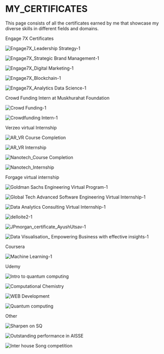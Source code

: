 # MY_CERTIFICATES
This page consists of all the certificates earned by me that showcase my diverse skills in different fields and domains.

Engage 7X Certificates

![Engage7X_Leadership   Strategy-1](https://github.com/AyushUtsav081726/MY_CERTIFICATES/assets/146926286/9c9b7740-976b-4f6b-bbe2-82a0ac07b1f9)

![Engage7X_Strategic Brand Management-1](https://github.com/AyushUtsav081726/MY_CERTIFICATES/assets/146926286/0752c2d3-ba6b-4644-823e-9a461197d592)

![Engage7X_Digital Marketing-1](https://github.com/AyushUtsav081726/MY_CERTIFICATES/assets/146926286/88548dbf-1dec-4c08-b197-c49989379a5c)

![Engage7X_Blockchain-1](https://github.com/AyushUtsav081726/MY_CERTIFICATES/assets/146926286/713960ca-6c35-498c-be40-95515b19bca4)

![Engage7X_Analytics   Data Science-1](https://github.com/AyushUtsav081726/MY_CERTIFICATES/assets/146926286/2673e409-5108-4d33-89ae-7022f8ca54e7)

Crowd Funding Intern at Muskhurahat Foundation

![Crowd Funding-1](https://github.com/AyushUtsav081726/MY_CERTIFICATES/assets/146926286/c890f601-2caa-478f-829c-2572805d9678)


![Crowdfunding Intern-1](https://github.com/AyushUtsav081726/MY_CERTIFICATES/assets/146926286/ffa363d2-7156-4dc6-9ef4-24815716684d)

Verzeo virtual Internship

![AR_VR Course Completion](https://github.com/AyushUtsav081726/MY_CERTIFICATES/assets/146926286/aa48ee60-66e7-430b-8978-a31b36052e3a)

![AR_VR Internship](https://github.com/AyushUtsav081726/MY_CERTIFICATES/assets/146926286/e3a4f056-cd10-48c3-81f8-2d3817027a8f)

![Nanotech_Course Completion](https://github.com/AyushUtsav081726/MY_CERTIFICATES/assets/146926286/46e4fa0f-544d-48cf-8518-d36b25958151)


![Nanotech_Internship](https://github.com/AyushUtsav081726/MY_CERTIFICATES/assets/146926286/3cf4764c-24fd-4dfb-b2b4-b5495f2768ae)

Forgage virtual internship

![Goldman Sachs Engineering Virtual Program-1](https://github.com/AyushUtsav081726/MY_CERTIFICATES/assets/146926286/0874d568-4b5d-4d50-a560-bc9d49b5c13e)

![Global Tech Advanced Software Engineering Virtual Internship-1](https://github.com/AyushUtsav081726/MY_CERTIFICATES/assets/146926286/35c64cf0-9b8f-490f-8ba4-4404550d83ba)

![Data Analytics Consulting Virtual Internship-1](https://github.com/AyushUtsav081726/MY_CERTIFICATES/assets/146926286/af9954bd-acd1-4447-8ecc-52cbf080c776)

![delloite2-1](https://github.com/AyushUtsav081726/MY_CERTIFICATES/assets/146926286/e548ac7d-916a-4be6-a1e2-5b88f4cdca9a)

![JPmorgan_certificate_AyushUtsav-1](https://github.com/AyushUtsav081726/MY_CERTIFICATES/assets/146926286/628b893c-1d33-44e8-b3dd-1507787309a6)

![Data Visualisation_ Empowering Business with effective insights-1](https://github.com/AyushUtsav081726/MY_CERTIFICATES/assets/146926286/0c83585b-258f-4396-88f4-238c3d4b0fb5)

Coursera

![Machine Learning-1](https://github.com/AyushUtsav081726/MY_CERTIFICATES/assets/146926286/cfb69ee4-082a-444b-9024-a91a0e80d9fb)

Udemy

![Intro to quantum computing](https://github.com/AyushUtsav081726/MY_CERTIFICATES/assets/146926286/4ee54c90-5099-40dc-abaf-b8872d29818e)

![Computational Chemistry](https://github.com/AyushUtsav081726/MY_CERTIFICATES/assets/146926286/913fceb2-824b-4f01-b4b9-59fc3f7891ab)

![WEB Development](https://github.com/AyushUtsav081726/MY_CERTIFICATES/assets/146926286/eecf4c37-7fcd-4df1-b13b-804cabcce688)

![Quantum computing](https://github.com/AyushUtsav081726/MY_CERTIFICATES/assets/146926286/523eabbd-f95b-4a91-8480-d8020aa6ada1)


Other

![Sharpen on SQ](https://github.com/AyushUtsav081726/MY_CERTIFICATES/assets/146926286/29c7d3cd-2cab-48f9-96bf-a8cfaf6a6550)

![Outstanding performance in AISSE](https://github.com/AyushUtsav081726/MY_CERTIFICATES/assets/146926286/0dd0e7fa-9bae-4ca8-8955-5f084450fd90)

![Inter house Song competition](https://github.com/AyushUtsav081726/MY_CERTIFICATES/assets/146926286/a6f02441-f8f4-44cd-9d93-fec0ec5e216a)

